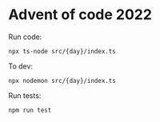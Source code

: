 # Advent of code 2022

Run code:

`npx ts-node src/{day}/index.ts`

To dev:

`npx nodemon src/{day}/index.ts`

Run tests:

`npm run test`
